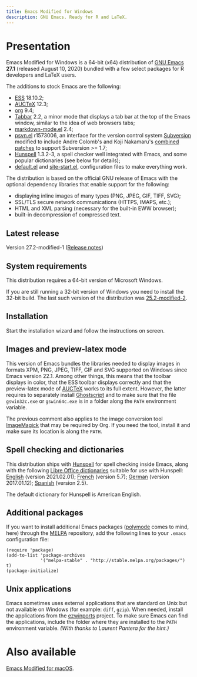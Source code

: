 ```yaml
---
title: Emacs Modified for Windows
description: GNU Emacs. Ready for R and LaTeX.
---
```


# Presentation

Emacs Modified for Windows is a 64-bit (x64) distribution
of [GNU Emacs](https://www.gnu.org/software/emacs/) **27.1** (released
August 10, 2020) bundled with a few select packages for R developers
and LaTeX users.

The additions to stock Emacs are the following:

- [ESS](http://ess.r-project.org) 18.10.2;
- [AUCTeX](http://www.gnu.org/software/auctex/) 12.3;
- [org](http://orgmode.org/) 9.4;
- [Tabbar](https://github.com/dholm/tabbar) 2.2, a minor mode that displays a tab bar at the top of the Emacs window, similar to the idea of web browsers tabs;
- [markdown-mode.el](http://jblevins.org/projects/markdown-mode/) 2.4;
- [psvn.el](http://svn.apache.org/viewvc/subversion/trunk/contrib/client-side/emacs/) r1573006, an interface for the version control system
  [Subversion](http://subversion.tigris.org) modified to include Andre
  Colomb's and Koji Nakamaru's
  [combined patches](http://mail-archives.apache.org/mod_mbox//subversion-dev/201208.mbox/raw/%3c503B958F.6010906@schickhardt.org%3e/1/4)
  to support Subversion >= 1.7;
- [Hunspell](https://hunspell.github.io/) 1.3.2-3, a spell checker well integrated with Emacs, and some popular dictionaries (see below for details);
- [default.el](https://gitlab.com/vigou3/emacs-modified-windows/blob/v27.2-modified-1/default.el)
  and
  [site-start.el](https://gitlab.com/vigou3/emacs-modified-windows/blob/v27.2-modified-1/site-start.el),
  configuration files to make everything work.

The distribution is based on the official GNU release of Emacs with
the optional dependency libraries that enable support for the
following:

- displaying inline images of many types (PNG, JPEG, GIF, TIFF, SVG);
- SSL/TLS secure network communications (HTTPS, IMAPS, etc.);
- HTML and XML parsing (necessary for the built-in EWW browser);
- built-in decompression of compressed text.

## Latest release

Version 27.2-modified-1
([Release notes](https://gitlab.com/vigou3/emacs-modified-windows/tags/v27.2-modified-1/))

## System requirements

This distribution requires a 64-bit version of Microsoft Windows.

If you are still running a 32-bit version of Windows you need to install the
32-bit build. The last such version of the distribution was
[25.2-modified-2](https://gitlab.com/vigou3/emacs-modified-windows/tags/v25.2-modified-2/).

## Installation

Start the installation wizard and follow the instructions on screen.

## Images and preview-latex mode

This version of Emacs bundles the libraries needed to display images
in formats XPM, PNG, JPEG, TIFF, GIF and SVG supported on Windows
since Emacs version 22.1. Among other things, this means that the
toolbar displays in color, that the ESS toolbar displays correctly and
that the preview-latex mode of
[AUCTeX](http://www.gnu.org/software/auctex/) works to its full
extent. However, the latter requires to separately install
[Ghostscript](http://www.cs.wisc.edu/~ghost/ "Ghostscript/view
utilities") and to make sure that the file `gswin32c.exe` or
`gswin64c.exe` is in a folder along the `PATH` environment variable.

The previous comment also applies to the image conversion
tool [ImageMagick](https://www.imagemagick.org/) that may be required
by Org. If you need the tool, install it and make sure its location is
along the `PATH`.

## Spell checking and dictionaries

This distribution ships with [Hunspell](https://hunspell.github.io)
for spell checking inside Emacs, along with the following [Libre
Office dictionaries](https://extensions.libreoffice.org/extensions?getCategories=Dictionary&getCompatibility=any) suitable for use with Hunspell:
[English](https://extensions.libreoffice.org/extensions/english-dictionaries/) (version 2021.02.01);
[French](https://extensions.libreoffice.org/extensions/dictionnaires-francais/) (version 5.7);
[German](https://extensions.libreoffice.org/extensions/german-de-de-frami-dictionaries) (version 2017.01.12);
[Spanish](https://extensions.libreoffice.org/extensions/spanish-dictionaries) (version 2.5).

The default dictionary for Hunspell is American English.

## Additional packages

If you want to install additional Emacs packages
([polymode](https://polymode.github.io) comes to mind, here) through
the [MELPA](https://melpa.org/) repository, add the following lines
to your `.emacs` configuration file:

```
(require 'package)
(add-to-list 'package-archives
             '("melpa-stable" . "http://stable.melpa.org/packages/") t)
(package-initialize)
```

## Unix applications

Emacs sometimes uses external applications that are standard on Unix but
not available on Windows (for example: `diff`, `gzip`). When needed,
install the applications from the
[ezwinports](http://sourceforge.net/projects/ezwinports/) project. To
make sure Emacs can find the applications, include the folder where they
are installed to the `PATH` environment variable. *(With thanks to
Laurent Pantera for the hint.)*


# Also available

[Emacs Modified for macOS](https://vigou3.gitlab.io/emacs-modified-macos/).

